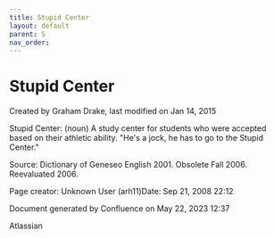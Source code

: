 ```yaml
---
title: Stupid Center
layout: default
parent: S
nav_order:
---
```


# Stupid Center

Created by  Graham Drake, last modified on Jan 14, 2015

Stupid Center: (noun) A study center for students who were accepted based on their athletic ability.  &quot;He's a jock, he has to go to the Stupid Center.&quot;

Source: Dictionary of Geneseo English 2001. Obsolete Fall 2006. Reevaluated 2006.

Page creator: Unknown User (arh11)Date: Sep 21, 2008 22:12  

Document generated by Confluence on May 22, 2023 12:37

Atlassian
